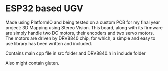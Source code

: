 # ESP32 based UGV
Made using PlatformIO and being tested on a custom PCB for my final
year project: 3D Mapping using Stereo Vision. This board, along with
its firmware are simply handle two DC motors, their encoders and two servo motors. The motors are driven by DRV8840 chip, for which, a simple and easy to use library has been written and included.

Contains main cpp file in src folder and DRV8840.h in include folder

Also might contain gluten.